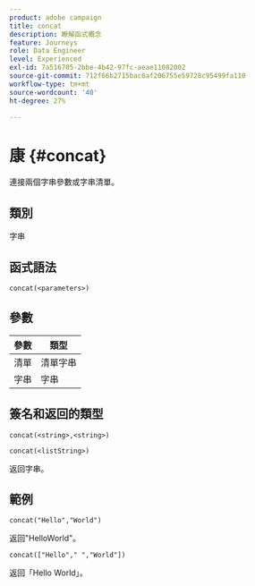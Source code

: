 ```yaml
---
product: adobe campaign
title: concat
description: 瞭解函式概念
feature: Journeys
role: Data Engineer
level: Experienced
exl-id: 7a516705-2bbe-4b42-97fc-aeae11082002
source-git-commit: 712f66b2715bac0af206755e59728c95499fa110
workflow-type: tm+mt
source-wordcount: '40'
ht-degree: 27%

---
```


# 康 {#concat}

連接兩個字串參數或字串清單。

## 類別

字串

## 函式語法

`concat(<parameters>)`

## 參數

| 參數 | 類型 |
|-----------|------------------|
| 清單 | 清單字串 |
| 字串 | 字串 |

## 簽名和返回的類型

`concat(<string>,<string>)`

`concat(<listString>)`

返回字串。

## 範例

`concat("Hello","World")`

返回&quot;HelloWorld&quot;。

`concat(["Hello"," ","World"])`

返回「Hello World」。
